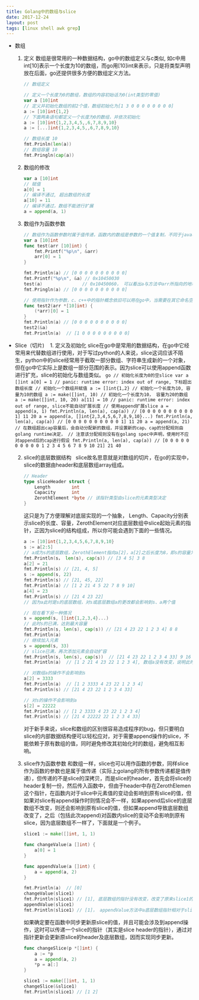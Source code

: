 ```yaml
---
title: Golang中的数组与slice
date: 2017-12-24
layout: post
tags: [linux shell awk grep]
---
```


*   数组
    1.  定义
        数组是很常用的一种数据结构，go中的数组定义与c类似, 如c中用int[10]表示一个长度为10的数组，而go用[10]int来表示，只是将类型声明放在后面，go还提供很多方便的数组定义方法。
        
        ```go
        // 数组定义

        // 定义一个长度为0的数组，数组的内容初始话为0(int类型的零值)
        var a [10]int
        // 定义并初始化数组的前2个值，数组初始化为[1 3 0 0 0 0 0 0 0 0]
        a := [10]int{1,2}
        // 下面两条语句都定义一个长度为0的数组，并依次初始化
        a := [10]int{1,2,3,4,5,,6,7,8,9,10}
        a := [...]int{1,2,3,4,5,,6,7,8,9,10}

        // 数组长度 10
        fmt.Prinln(len(a))
        // 数组容量 10
        fmt.Pringln(cap(a))
        ```
  
    2. 数组的修改
        
        ```go
        var a [10]int
        // 赋值
        a[0] = 1
        // 编译不通过, 超出数组的长度
        a[10] = 11
        // 编译不通过，数组不能进行扩展
        a = append(a, 1)
        ```
  
    3.  数组作为函数参数
        ```go
        // 数组作为函数参数时属于值传递，函数内的数组是参数的一个值复制，不同于java、c++等面向对象语言中数组参数的处理
        var a [10]int
        func test(arr [10]int) {
            fmt.Printf("%p\n", &arr)
            arr[0] = 1
        }

        fmt.Println(a) // [0 0 0 0 0 0 0 0 0 0]
        fmt.Printf("%p\n", &a) // 0x10450030 
        test(a)               // 0x10450060， 可以看出a与方法中arr所指向的地址是不一样的，arr是a的一个完整拷贝
        fmt.Pringln(a) // [0 0 0 0 0 0 0 0 0 0]

        // 使用指针作为参数，c、c++中的指针概念依旧可以用在go中，当需要在其它命名空间(如方法)中修改参数对应的外部变量值时，影使用指针作为参数
        func test2(arr *[10]int) {
            (*arr)[0] = 1
        }
        fmt.Println(a) // [0 0 0 0 0 0 0 0 0 0]
        test2(&a)
        fmt.Println(a)  // [1 0 0 0 0 0 0 0 0 0]
        ```

*   Slice（切片)
    1.  定义及初始化
        slice在go中是常用的数据结构，在go中它经常用来代替数组进行使用，对于写过python的人来说，slice这词应该不陌生，python中的slice经常用于截取一部分数组、字符串生成新的一个对象，但在go中它实际上是数组一部分范围的表示。因为slice可以使用append函数进行扩充，slice的初始化与数组类似。
        ```go
        // 初始化长度为0的空slice
        var a []int
        a[0] = 1 // panic: runtime error: index out of range, 下标超出数组长度
        // 初始化一个数组并赋值
        a := []int{1,2}
        // 初始化一个长度为10, 容量为10的数组
        a := make([]int, 10)
        // 初始化一个长度为10， 容量为20的数组
        a := make([]int, 10, 20)
        a[11] = 10 // panic: runtime error: index out of range, slice不能自动扩展长度
        // 使用append扩展slice
        a = append(a, 1)
        fmt.Println(a, len(a), cap(a)) // [0 0 0 0 0 0 0 0 0 0 1] 11 20
        a = append(a, []int{2,3,4,5,6,7,8,9,10}...)
        fmt.Println(a, len(a), cap(a)) // [0 0 0 0 0 0 0 0 0 0 1] 11 20
        a = append(a, 21)
        // 在数组超出cap容量后，会自动分配新的数组，并设置新的cap，cap的分配规则由golang runtime决定，
        // 注意该分配规则没有在golang spec中声明，使用时不应对append后的cap进行假设
        fmt.Println(a, len(a), cap(a)) // [0 0 0 0 0 0 0 0 0 0 1 2 3 4 5 6 7 8 9 10 21] 21 40
        ```
  
    2.  slice的底层数据结构 
        slice故名思意就是对数组的切片，在go的实现中，slice的数据由header和底层数组array组成。
        ```go
        // Header
        type sliceHeader struct {
            Length        int
            Capacity      int
            ZerothElement *byte // 该指针类型由slice的元素类型决定
        }
        ```
        这只是为了方便理解对底层实现的一个抽象， Length、Capacity分别表示slice的长度、容量，ZerothElement对应底层数组中slice起始元素的指针，正因为slice的结构组成，所以你可能会遇到下面的一些情况。
        ```go
        a := [10]int{1,2,3,4,5,6,7,8,9,10}
        s := a[2:5]
        // a成为s的底层数组，ZerothElement指向a[2]，a[2]之后长度为8，即s的容量为8
        fmt.Println(s， len(s), cap(s)) // [3 4 5] 3 8
        a[2] = 21
        fmt.Println(s) // [21, 4, 5]
        s := append(s, 22)
        fmt.Println(s) // [21, 45, 22]
        fmt.Println(a) // [1 2 21 4 5 22 7 8 9 10]
        a[4] = 23
        fmt.Println(s) // [21 4 23 22]
        // 因为a此时是s的底层数组，对s或底层数组a的更改都会影响到s、a两个值

        // 现在看下另一种情况
        s = append(s, []int{1,2,3,4}...)
        // 此时s的已满，达到最大容量
        fmt.Println(s, len(s), cap(s)) // [21 4 23 22 1 2 3 4] 8 8
        fmt.Println(a)
        // 继续加入元素
        s = append(s, 33)
        // slice已满，再次添加元素会自动扩容
        fmt.Println(s, len(s), cap(s))  // [21 4 23 22 1 2 3 4 33] 9 16
        fmt.Println(a)  // [1 2 21 4 23 22 1 2 3 4], 数组a没有改变，说明此时s的底层数组已经不是a了

        // 对数组a的操作不会影响到s
        a[2] = 3333
        fmt.Println(a)  // [1 2 3333 4 23 22 1 2 3 4]
        fmt.Println(s) // [21 4 23 22 1 2 3 4 33]

        // 对s的操作不会影响到a
        s[2] = 22222
        fmt.Println(a) // [1 2 3333 4 23 22 1 2 3 4]
        fmt.Println(s) // [21 4 22222 22 1 2 3 4 33]
        ```
        对于新手来说，slice和数组的区别很容易造成程序的bug，但只要明白slice的内部数据结构便可以轻松应对，对于需要append操作的slice，不能依赖于原有数组的值，同时避免修改其初始化时的数组，避免相互影响。

    3.  slice作为函数参数
        和数组一样，slice也可以用作函数的参数，同样slice作为函数的参数也是属于值传递（实际上golang的所有参数传递都是值传递），但传递的不是slice的深拷贝，而是slice的header，首先会将slice的header复制一份，然后传入函数中，但由于header中存在ZerothElemen这个指针，在函数内对于slice中元素值的变动会影响到原有slice的值，但如果对slice有append操作时则情况会不一样，如果append后slice的底层数组不改变，则还会影响到原有slice的值，但如果append导致底层数组改变了，之后（包括此次append)对函数内slice的变动不会影响到原有slice，因为底层数组不一样了，下面就是一个例子。
        ```go
        slice1 := make([]int, 1, 1)

        func changeValue(a []int) {
            a[0] = 1
        }

        func appendValue(a []int) {
            a = append(a, 2)
        }

        fmt.Println(a)  // [0]
        changeValue(slice1)
        fmt.Println(slice1) // [1], 底层数组的指针没有改变，改变了原来slice1的值
        appendValue(slice1)
        fmt.Println(slice1) // [1]， appendValue方法中a底层数组指针相对于slice1改变了，对a的更改不会影响到slice1
        ```
        如果确定要在函数中同步更新原slice的值，并且可能会涉及到append操作，这时可以传递一个slice的指针（其实是slice header的指针），通过对指针更新会更新原slice的header及底层数组，因而实现同步更新。
        ```go
        func changeSlice(p *[]int) {
            a := *p
            a = append(a, 2)
            *p = a[:]
        }

        slice1 := make([]int, 1, 1)
        changeSlice(&slice1)
        fmt.Println(slice1) // [1 2]
        ```
